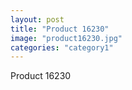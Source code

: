 ```yaml
---
layout: post
title: "Product 16230"
image: "product16230.jpg"
categories: "category1"
---
```

Product 16230
